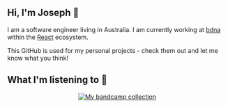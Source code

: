 ## Hi, I'm Joseph 🤗

I am a software engineer living in Australia. I am currently working at [bdna](https://bdna.com.au/) within the [React](https://reactjs.org/) ecosystem.

This GitHub is used for my personal projects - check them out and let me know what you think!

## What I'm listening to 🎸

<p align="center">
  <a href="https://bandcamp-collection-readme.herokuapp.com/getCollection?username=Johoseph&theme=dark">
    <img src="https://bandcamp-collection-readme.herokuapp.com/getCollection?username=Johoseph&theme=dark" alt="My bandcamp collection" />
  </a>
</p>
